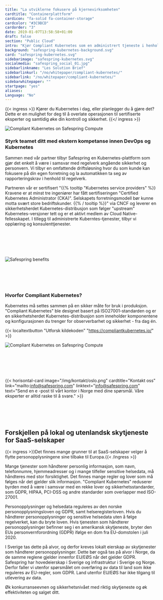 ```yaml
---
title: "La utviklerne fokusere på kjerne­virksomheten"
cardtitle: "Containerplattform"
cardicon: "fa-solid fa-container-storage"
cardcolor: "#3C9BCD"
cardorder: "3"
date: 2019-01-07T13:58:58+01:00
draft: false
section: "Public Cloud"
intro: "Kjør Compliant Kubernetes som en administrert tjeneste i henhold til GDPR i Europa."
background: "safespring-kubernetes-background.svg"
card: "safespring-kubernetes.svg"
sidebarimage: "safespring-kubernetes.svg"
socialmedia: "safespring_social_01.jpg"
sidebarlinkname: "Les Solution Brief"
sidebarlinkurl: "/no/whitepaper/compliant-kubernetes/"
sidebarlink: "/no/whitepaper/compliant-kubernetes/"
sidebarwhitepaper: ""
startpage: "yes"
aliases:
Language: "No"
---
```


{{< ingress >}}
Kjører du Kubernetes i dag, eller planlegger du å gjøre det? Dette er en mulighet for deg til å overlate operasjonen til sertifiserte eksperter og samtidig øke din kontroll og sikkerhet.
{{</ ingress >}}

![Compliant Kubernetes on Safespring Compute](/img/saas/safespring-compliant-kubernetes-pyramid.svg)

### Styrk teamet ditt med ekstern kompetanse innen DevOps og Kubernetes
Sammen med vår partner tilbyr Safespring en Kubernetes-plattform som gjør det enkelt å være i samsvar med regelverk angående sikkerhet og personvern. Vi tilbyr en omfattende driftsløsning hvor du som kunde kan fokusere på din egen forretning og la automatikken ta seg av rapporteringskrav i henhold til regelverk.

Partneren vår er sertifisert "{{% tooltip "Kubernetes service providers" %}} Kravene er at minst tre ingeniører har fått sertifiseringen "Certified Kubernetes Administrator (CKA)". Selskapets forretningsmodell bør kunne motta svært store bedriftskunder. {{% / tooltip %}}" via CNCF og leverer en sikkerhetsherdet Kubernetes-distribusjon som følger "upstream" Kubernetes-versjoner tett og er et aktivt medlem av Cloud Native-fellesskapet. I tillegg til administrerte Kuberntes-tjenester, tilbyr vi opplæring og konsulenttjenester.

<div id="contact"></div>
<div style="margin-bottom:100px;">
</div>

![Safespring benefits](/img/saas/no-key-points-kubernetes.svg)

<div id="contact"></div>
<div style="margin-bottom:100px;">
</div>

### Hvorfor Compliant Kubernetes?

Kubernetes må settes sammen på en sikker måte for bruk i produksjon. "Compliant Kubernetes" ble designet basert på ISO27001-standarden og er en sikkerhetsherdet Kubernetes-distribusjon som inneholder komponentene og konfigurasjonen du trenger for observerbarhet og sikkerhet - fra dag én.

{{< localtextbutton "Utforsk kildekoden" "https://compliantkubernetes.io/" >}}

![Compliant Kubernetes on Safespring Compute](/img/saas/safespring-compliant-kubernetes-chart.svg)

<div id="contact"></div>
<div style="margin-bottom:100px;">
</div>

{{< horisontal-card image="/img/kontakt/oslo.png" cardtitle="Kontakt oss" link="mailto:info@safespring.com" linktext="info@safespring.com" text="Send en e -post til vårt kontor i Norge med dine spørsmål. Våre eksperter er alltid raske til å svare." >}}

<div id="contact"></div>
<div style="margin-bottom:100px;">
</div>

## Forskjellen på lokal og utenlandsk skytjeneste for SaaS-selskaper
{{< ingress >}}Det finnes mange grunner til at SaaS-selskaper velger å flytte personopplysningene sine tilbake til Europa.{{< /ingress >}}

Mange tjenester som håndterer personlig informasjon, som navn, telefonnumre, hjemmeadresser og i mange tilfeller sensitive helsedata, må håndteres med stor forsiktighet. Det finnes mange regler og lover som må følges når det gjelder slik informasjon. "Compliant Kubernetes" reduserer byrden med å være i samsvar med en rekke lover og sikkerhetsstandarder, som GDPR, HIPAA, PCI-DSS og andre standarder som overlapper med ISO-27001.

Personopplysninger og helsedata reguleres av den norske personopplysningsloven og GDPR, samt helseregisterloven. Hvis du håndterer personopplysninger og sensitive helsedata uten å følge regelverket, kan du bryte loven. Hvis tjenesten som håndterer personopplysninger befinner seg i en amerikansk skytjeneste, bryter den EUs personvernforordning (GDPR) ifølge en dom fra EU-domstolen i juli 2020.

I Sverige tas dette på alvor, og derfor kreves lokalt eierskap av skytjenester som håndterer personopplysninger. Dette bør også tas på alvor i Norge, da de samme reglene gjelder innenfor EU/EØS når det gjelder GDPR. Safespring har hovedeierskap i Sverige og infrastruktur i Sverige og Norge. Derfor faller vi utenfor spørsmålet om overføring av data til land som ikke reguleres av EU-regler, som GDPR. Land utenfor EU/EØS har ikke tilgang til utlevering av data.

Øk konkurranseevnen og sikkerhetsnivået med riktig skytjeneste og øk effektiviteten og salget ditt.